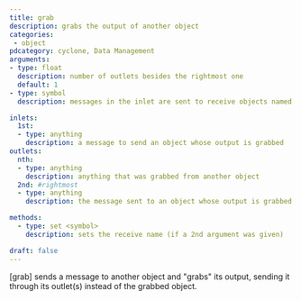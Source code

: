 ```yaml
---
title: grab
description: grabs the output of another object
categories:
 - object
pdcategory: cyclone, Data Management
arguments:
- type: float
  description: number of outlets besides the rightmost one
  default: 1
- type: symbol
  description: messages in the inlet are sent to receive objects named by this symbol

inlets:
  1st:
  - type: anything
    description: a message to send an object whose output is grabbed
outlets:
  nth:
  - type: anything
    description: anything that was grabbed from another object
  2nd: #rightmost
  - type: anything
    description: the message sent to an object whose output is grabbed

methods:
  - type: set <symbol>
    description: sets the receive name (if a 2nd argument was given)

draft: false
---
```


[grab] sends a message to another object and "grabs" its output, sending it through its outlet(s) instead of the grabbed object.

